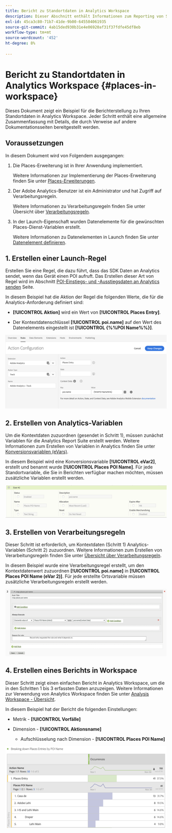 ```yaml
---
title: Bericht zu Standortdaten in Analytics Workspace
description: Dieser Abschnitt enthält Informationen zum Reporting von Standortdaten in Analytics Workspace.
exl-id: 45ca3c80-71b7-41de-9b00-645504061935
source-git-commit: 4ab15ded930b31e4e06920af31f37fdfe45df8eb
workflow-type: tm+mt
source-wordcount: '452'
ht-degree: 8%

---
```


# Bericht zu Standortdaten in Analytics Workspace {#places-in-workspace}

Dieses Dokument zeigt ein Beispiel für die Berichterstellung zu Ihren Standortdaten in Analytics Workspace. Jeder Schritt enthält eine allgemeine Zusammenfassung mit Details, die durch Verweise auf andere Dokumentationsseiten bereitgestellt werden.

## Voraussetzungen

In diesem Dokument wird von Folgendem ausgegangen:

1. Die Places-Erweiterung ist in Ihrer Anwendung implementiert.

   Weitere Informationen zur Implementierung der Places-Erweiterung finden Sie unter [Places-Erweiterungen](/help/places-ext-aep-sdks/places-extension/places-extension.md).

1. Der Adobe Analytics-Benutzer ist ein Administrator und hat Zugriff auf Verarbeitungsregeln.

   Weitere Informationen zu Verarbeitungsregeln finden Sie unter Übersicht über [Verarbeitungsregeln](https://docs.adobe.com/content/help/de-DE/analytics/admin/admin-tools/processing-rules/processing-rules.html).

1. In der Launch-Eigenschaft wurden Datenelemente für die gewünschten Places-Dienst-Variablen erstellt.

   Weitere Informationen zu Datenelementen in Launch finden Sie unter [Datenelement definieren](/help/use-places-launch-workflow/define-data-elements.md).


## 1. Erstellen einer Launch-Regel

Erstellen Sie eine Regel, die dazu führt, dass das SDK Daten an Analytics sendet, wenn das Gerät einen POI aufruft. Das Erstellen dieser Art von Regel wird im Abschnitt [POI-Einstiegs- und -Ausstiegsdaten an Analytics senden](/help/use-places-with-other-solutions/places-adobe-analytics/use-places-adobe-analytics.md) Seite.

In diesem Beispiel hat die Aktion der Regel die folgenden Werte, die für die Analytics-Anforderung definiert sind:

* **[!UICONTROL Aktion]** wird ein Wert von **[!UICONTROL Places Entry]**.

* Der Kontextdatenschlüssel **[!UICONTROL poi.name]** auf den Wert des Datenelements eingestellt ist **[!UICONTROL {%%POI Name%%}]**.

![&quot;Aktion festlegen&quot;](/help/assets/pt-setAction.png)

## 2. Erstellen von Analytics-Variablen

Um die Kontextdaten zuzuordnen (gesendet in Schritt 1), müssen zunächst Variablen für die Analytics Report Suite erstellt werden. Weitere Informationen zum Erstellen von Variablen in Analytics finden Sie unter [Konversionsvariablen (eVars)](https://docs.adobe.com/content/help/en/analytics/implementation/analytics-basics/ref-conversion-variables-evar.html).

In diesem Beispiel wird eine Konversionsvariable **[!UICONTROL eVar2]**, erstellt und benannt wurde **[!UICONTROL Places POI Name]**. Für jede Standortvariable, die Sie in Berichten verfügbar machen möchten, müssen zusätzliche Variablen erstellt werden.

![&quot;create an analytics variable&quot;](/help/assets/aa-evar.png)

## 3. Erstellen von Verarbeitungsregeln

Dieser Schritt ist erforderlich, um Kontextdaten (Schritt 1) Analytics-Variablen (Schritt 2) zuzuordnen. Weitere Informationen zum Erstellen von Verarbeitungsregeln finden Sie unter [Übersicht über Verarbeitungsregeln](https://docs.adobe.com/content/help/de-DE/analytics/admin/admin-tools/processing-rules/processing-rules.html).

In diesem Beispiel wurde eine Verarbeitungsregel erstellt, um den Kontextdatenwert zuzuordnen **[!UICONTROL poi.name]** in **[!UICONTROL Places POI Name (eVar 2)]**. Für jede erstellte Ortsvariable müssen zusätzliche Verarbeitungsregeln erstellt werden.

![&quot;eine Verarbeitungsregel erstellen&quot;](/help/assets/aa-processing-rule.png)

## 4. Erstellen eines Berichts in Workspace

Dieser Schritt zeigt einen einfachen Bericht in Analytics Workspace, um die in den Schritten 1 bis 3 erfassten Daten anzuzeigen. Weitere Informationen zur Verwendung von Analytics Workspace finden Sie unter [Analysis Workspace - Übersicht](https://docs.adobe.com/content/help/de-DE/analytics/analyze/analysis-workspace/home.html).

In diesem Beispiel hat der Bericht die folgenden Einstellungen:

* Metrik - **[!UICONTROL Vorfälle]**

* Dimension - **[!UICONTROL Aktionsname]**

   * Aufschlüsselung nach Dimension - **[!UICONTROL Places POI Name]**

![&quot;Erstellen eines Berichts im Arbeitsbereich&quot;](/help/assets/aa-workspace.png)
